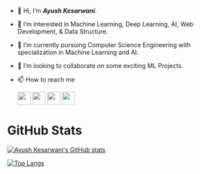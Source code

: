 - 👋 Hi, I’m _**Ayush Kesarwani**_.
- 👀 I’m interested in Machine Learning, Deep Learning, AI, Web Development, & Data Structure.
- 🌱 I’m currently pursuing Computer Science Engineering with specialization in Machine Learning and AI.
- 💞️ I’m looking to collaborate on some exciting ML Projects.
- 📫 How to reach me  
     
     <a href="https://www.linkedin.com/in/ayush-kesarwani-638094174"><img src="https://user-images.githubusercontent.com/57597700/115197177-530e6b00-a10e-11eb-9dac-9825f62e732a.png" width=30></a> <a href="https://twitter.com/Ayush_1206"><img src="https://user-images.githubusercontent.com/57597700/115197429-9b2d8d80-a10e-11eb-8d08-92f90e571bcf.png" width=30></a> <a href="https://www.instagram.com/_ayush7781_/"><img src="https://user-images.githubusercontent.com/57597700/115205965-b81a8e80-a117-11eb-8426-f55ec91ebe5f.png" width=30></a> <a href="https://github.com/Ayush12062000"><img src="https://user-images.githubusercontent.com/57597700/115197506-ae405d80-a10e-11eb-81d8-def6dac867b4.png" width=30></a>






# GitHub Stats
[![Ayush Kesarwani's GitHub stats](https://github-readme-stats.vercel.app/api?username=Ayush12062000&show_icons=true)](https://github.com/Ayush12062000/github-readme-stats)

[![Top Langs](https://github-readme-stats.vercel.app/api/top-langs/?username=Ayush12062000&layout=compact)](https://github.com/Ayush12062000/github-readme-stats)




<!---
Ayush12062000/Ayush12062000 is a ✨ special ✨ repository because its `README.md` (this file) appears on your GitHub profile.
You can click the Preview link to take a look at your changes.
--->
